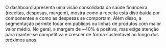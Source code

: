 O dashboard apresenta uma visão consolidada da saúde financeira (receitas, despesas, margem), mostra como a receita está distribuída por componentes e como as despesas se comportam. Além disso, a segmentação permite focar em públicos ou linhas de produtos com maior valor médio. No geral, a margem de ~40% é positiva, mas exige atenção para manter-se competitiva e crescer de forma sustentável ao longo dos próximos anos.
